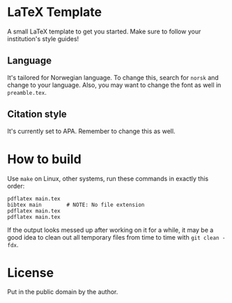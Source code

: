 LaTeX Template
==============

A small LaTeX template to get you started. Make sure to follow your
institution's style guides!

Language
--------

It's tailored for Norwegian language. To change this, search for `norsk` and
change to your language. Also, you may want to change the font as well in
`preamble.tex`.

Citation style
--------------

It's currently set to APA. Remember to change this as well.


How to build
============

Use `make` on Linux, other systems, run these commands in exactly this order:

    pdflatex main.tex
    bibtex main        # NOTE: No file extension
    pdflatex main.tex
    pdflatex main.tex

If the output looks messed up after working on it for a while, it may be a good
idea to clean out all temporary files from time to time with `git clean -fdx`.

License
=======

Put in the public domain by the author.
